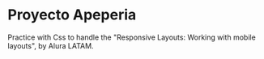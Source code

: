 # Proyecto Apeperia

Practice with Css to handle the "Responsive Layouts: Working with mobile layouts", by Alura LATAM.

